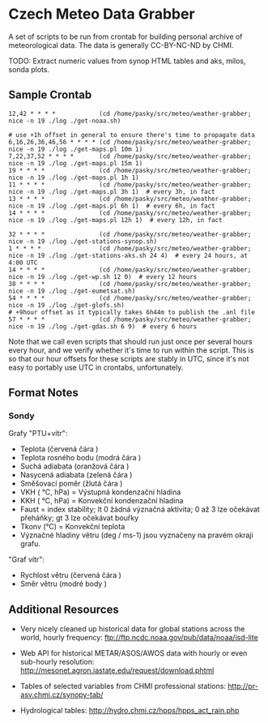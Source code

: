 Czech Meteo Data Grabber
========================

A set of scripts to be run from crontab for building personal archive of
meteorological data.  The data is generally CC-BY-NC-ND by CHMI.

TODO: Extract numeric values from synop HTML tables and aks, milos, sonda plots.

Sample Crontab
--------------

	12,42 * * * *            (cd /home/pasky/src/meteo/weather-grabber; nice -n 19 ./log ./get-noaa.sh)

	# use +1h offset in general to ensure there's time to propagate data
	6,16,26,36,46,56 * * * * (cd /home/pasky/src/meteo/weather-grabber; nice -n 19 ./log ./get-maps.pl 10m 1)
	7,22,37,52 * * * *       (cd /home/pasky/src/meteo/weather-grabber; nice -n 19 ./log ./get-maps.pl 15m 1)
	19 * * * *               (cd /home/pasky/src/meteo/weather-grabber; nice -n 19 ./log ./get-maps.pl 1h 1)
	11 * * * *               (cd /home/pasky/src/meteo/weather-grabber; nice -n 19 ./log ./get-maps.pl 3h 1)  # every 3h, in fact
	13 * * * *               (cd /home/pasky/src/meteo/weather-grabber; nice -n 19 ./log ./get-maps.pl 6h 1)  # every 6h, in fact
	14 * * * *               (cd /home/pasky/src/meteo/weather-grabber; nice -n 19 ./log ./get-maps.pl 12h 1)  # every 12h, in fact

	32 * * * *               (cd /home/pasky/src/meteo/weather-grabber; nice -n 19 ./log ./get-stations-synop.sh)
	1 * * * *                (cd /home/pasky/src/meteo/weather-grabber; nice -n 19 ./log ./get-stations-aks.sh 24 4)  # every 24 hours, at 4:00 UTC
	14 * * * *               (cd /home/pasky/src/meteo/weather-grabber; nice -n 19 ./log ./get-wp.sh 12 0)  # every 12 hours
	38 * * * *               (cd /home/pasky/src/meteo/weather-grabber; nice -n 19 ./log ./get-eumetsat.sh)
	54 * * * *               (cd /home/pasky/src/meteo/weather-grabber; nice -n 19 ./log ./get-glofs.sh)
	# +9hour offset as it typically takes 6h44m to publish the .anl file
	57 * * * *               (cd /home/pasky/src/meteo/weather-grabber; nice -n 19 ./log ./get-gdas.sh 6 9)  # every 6 hours

Note that we call even scripts that should run just once per several hours
every hour, and we verify whether it's time to run within the script.  This
is so that our hour offsets for these scripts are stably in UTC, since it's
not easy to portably use UTC in crontabs, unfortunately.

Format Notes
------------

### Sondy

Grafy "PTU+vítr":
  * Teplota (červená čára )
  * Teplota rosného bodu (modrá čára )
  * Suchá adiabata (oranžová čára )
  * Nasycená adiabata (zelená čára )
  * Směšovací poměr (žlutá čára )
  * VKH ( °C, hPa) = Výstupná kondenzační hladina
  * KKH ( °C, hPa) = Konvekční kondenzační hladina
  * Faust = index stability; lt 0 žádná význačná aktivita; 0 až 3   lze očekávat přeháňky; gt 3   lze očekávat bouřky
  * Tkonv (°C) = Konvekční teplota
  * Význačné hladiny větru (deg / ms-1) jsou vyznačeny na pravém okraji grafu.

"Graf vítr":
  * Rychlost větru (červená čára )
  * Směr větru (modré body )

Additional Resources
--------------------

  * Very nicely cleaned up historical data for global stations across the world,
    hourly frequency: ftp://ftp.ncdc.noaa.gov/pub/data/noaa/isd-lite

  * Web API for historical METAR/ASOS/AWOS data with hourly or even sub-hourly
    resolution: http://mesonet.agron.iastate.edu/request/download.phtml

  * Tables of selected variables from CHMI professional stations:
    http://pr-asv.chmi.cz/synopy-tab/

  * Hydrological tables: http://hydro.chmi.cz/hpps/hpps_act_rain.php
